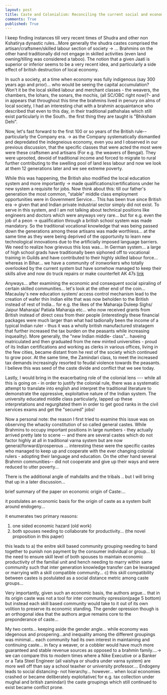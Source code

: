 ```yaml
---
layout: post
title: Caste and Colonialism: Reconciling the current social and economic realities of East India with its history. 
comments: True
published: True
---
```


I keep finding instances till very recent times of Shudra and other non Kshatirya dynastic rules...More generally the shudra castes comprised the artisan/craftsmen/skilled labour section of society -> ... Brahmins on the other hand traditionally did not engage in skilled activities (even land owning/tilling was considered a taboo). The notion that a given Jaati is superior or inferior seems to be a very recent idea, and particularly a side effect of british destruction of local economy.

In such a society, at a time when economy was fully indigenous (say 300 years ago and prior)... who would be seeing the capital accumulation? Won't it be the local skilled labour and merchant classes - the weavers, the chambers, the lohars, the sonars, the mochis, (all SC/OBC right now)?- and in appears that throughout this time the brahmins lived in penury on alms of local society, I had an interesting chat with a brahmin acquaintance who described that even to this day, in their traditional pathshalas which still exist particularly in the South.. the first thing they are taught is "Bhiksham Dehi".

Now, let's fast forward to the first 100 or so years of the British rule-- particularly the Company era. -> as the Company systematically dismantled and depredated the indegneious economy, even you and I observed in our previous discussion, that the specific classes that were acted the most were were these craftsmen and artisans (For e.g. the weavers of Bengal). They were uprooted, devoid of traditional income and forced to migrate to rural further contributing to the swelling pool of land less labour and now we look at them 12 generations later and we see extreme poverty.

While this was happening, the British also modified the local education system and more importantly -> made qualifications/certifications under he new system a requisite for jobs. Now think about this: till our father's generation the most common, "stable" middle class employment opportunities were in  Government Service... This has been true since British era -> given that and Indian private industrial sector simply did not exist. To serve in this system, and I am not talking about technical positions like engineers and doctors which were anyways very rare... but for e.g. even the job of a peon -> qualification through a british school system was made mandatory. So the traditional vocational knowledge that was being passed down the generations among these artisans was made worthless... at the same time as they were being deprived of the opportunity to learn new technological innovations due to the artificially imposed language barriers. We need to realize how grievous this loss was... In German system... a large of high school grads have traditionally been siphoned off to vocational training in Guilds and have contributed to their highly skilled labour force... whereas in Bihar... we have a community of ironworkers who totally overlooked by the current system but have somehow managed to keep their skills alive and now do truck repairs or make counterfeit AK 47s [link](https://www.news18.com/news/india/love-lust-for-ak-47-when-munger-turned-into-hub-of-illegal-arms-for-bread-and-butter-1878741.html)


Anyways... after examining the economic and consequent social spiraling of certain skilled communities... let's look at the other end of the coin... Macaulay's new education system/ access control mechanism lead to the creation of wafer thin Indian elite that was now beholden to the British instead of rest of India... for e.g. the likes of the Maharaja Duleep Sighs/ Jaipur Maharaja/ Patiala Maharaja etc... who now received grants from British instead of direct cess from their people (interestingly these financial packages were much larger than what had tadionally been the income of a typical Indian ruler - thus it was a wholly british manufactured stratagem that further increased the tax burden on the peasants while increasing inqueality). More generally, the "new Indian middle- class"... haveing matriculated and then graduated from the new minted universities - proud of its Indian certifications and working as clerks in various offices, living in the few cities, became distant from he rest of the society which continued to grow poor. At the same time, the Zamindari class, to meet the increased tax demands increasingly resorted to feudal violence towards the peasants. I believe this was seed of the caste divide and conflict that we see today. 

Lastly, I would bring in the exacerbating role of the colonial lens --- while all this is going on - in order to justify the colonial rule, there was a systematic attempt to translate into english and interpret the traditional literature to demonstrate the oppressive, exploitative nature of the Indian system. The university educated middle class particularly, lapped up these interpretations and regurgitated them in order to get good ranks in the civil services exams and get the "secured" jobs! 

Now a personal note: the reason I first tried to examine this issue was on observing the whacky constitution of so called general castes. While Brahmins to occupy important positions in large numbers - they actually arrived pretty late to scene  -- and there are several castes which do not factor highly at all in traditional varna system but are now general/forward/prosperous ... interesting these were the specific castes who managed to keep up and cooperate with the ever changing colonial rulers - adopting their language and education. On the other hand several Brahmin communities-- did not cooperate and give up their ways and were reduced to utter poverty...

There is the additional angle of mahdalits and the tribals .. but I will bring that up in a later discussion...


brief summary of the paper on economic origin of Caste:...

it postulates an economic basis for the origin of caste as a system built around endogeny...

it enumerates two primary reasons:
1. one sided economic hazard (old work)
2. both spouses needing to collaborate for productivity... (the novel proposition in this paper)

this leads to
a) the enitre skill based community  grouping needing to band together to punish non payment by the consumer individual or group...
b) the need to ensure skill level of both spouses to maintain economic productivity of the familial unit and hench needing to marry within same community such that inter generation knowledge transfer can be levaraged or marrying with a skill compatible community...
c) this skill compatibility between castes is postulated as a social distance metric among caste groups...


Very importantly, given such an economic basis, the authors argue... that in its origin caste was not a tool for inter community opression(page 5 bottom) but instead each skill based community would take to it out of its own volition to preserve its economic standing. The gender opression though is an orthogonal idea that the authors argue remains core to the preponderance of caste...

My two cents... keeping aside the gender angle... while economy was idegenous and prospering...and inequality among the different groupings was minimal... each community had its own interest in maintaining and continuing caste... 
in facy a weaver, or a cobbler would have much more guaranteed and stable revenue sources as opposed to a brahmin family....-> we can compare this to modern times where a Nike Executive or a Banker or a Tata Steel Engineer (all vaishya or shudra under varna system) are more well off than say a school teaxher or university professor.... Endogeny leads to social distancing- not hierarchy... however... when local economies crashed or became deliberately exploitative( for e.g. tax collection under mughal and british zamindari) the caste groupings which still continued to exist became conflict prone.